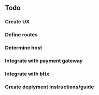 ## Todo
### Create UX
### Define routes
### Determine host
### Integrate with payment gateway
### Integrate with bftx
### Create deplyment instructions/guide